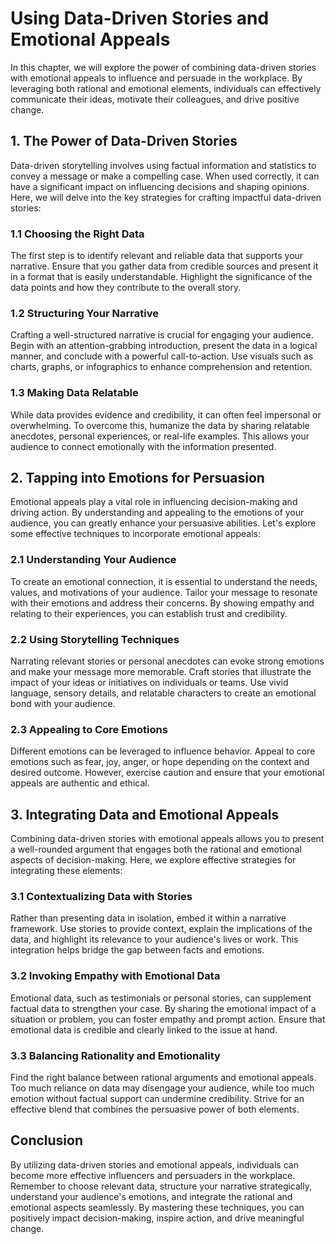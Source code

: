 # Using Data-Driven Stories and Emotional Appeals

In this chapter, we will explore the power of combining data-driven stories with emotional appeals to influence and persuade in the workplace. By leveraging both rational and emotional elements, individuals can effectively communicate their ideas, motivate their colleagues, and drive positive change.

## 1. The Power of Data-Driven Stories

Data-driven storytelling involves using factual information and statistics to convey a message or make a compelling case. When used correctly, it can have a significant impact on influencing decisions and shaping opinions. Here, we will delve into the key strategies for crafting impactful data-driven stories:

### 1.1 Choosing the Right Data

The first step is to identify relevant and reliable data that supports your narrative. Ensure that you gather data from credible sources and present it in a format that is easily understandable. Highlight the significance of the data points and how they contribute to the overall story.

### 1.2 Structuring Your Narrative

Crafting a well-structured narrative is crucial for engaging your audience. Begin with an attention-grabbing introduction, present the data in a logical manner, and conclude with a powerful call-to-action. Use visuals such as charts, graphs, or infographics to enhance comprehension and retention.

### 1.3 Making Data Relatable

While data provides evidence and credibility, it can often feel impersonal or overwhelming. To overcome this, humanize the data by sharing relatable anecdotes, personal experiences, or real-life examples. This allows your audience to connect emotionally with the information presented.

## 2. Tapping into Emotions for Persuasion

Emotional appeals play a vital role in influencing decision-making and driving action. By understanding and appealing to the emotions of your audience, you can greatly enhance your persuasive abilities. Let's explore some effective techniques to incorporate emotional appeals:

### 2.1 Understanding Your Audience

To create an emotional connection, it is essential to understand the needs, values, and motivations of your audience. Tailor your message to resonate with their emotions and address their concerns. By showing empathy and relating to their experiences, you can establish trust and credibility.

### 2.2 Using Storytelling Techniques

Narrating relevant stories or personal anecdotes can evoke strong emotions and make your message more memorable. Craft stories that illustrate the impact of your ideas or initiatives on individuals or teams. Use vivid language, sensory details, and relatable characters to create an emotional bond with your audience.

### 2.3 Appealing to Core Emotions

Different emotions can be leveraged to influence behavior. Appeal to core emotions such as fear, joy, anger, or hope depending on the context and desired outcome. However, exercise caution and ensure that your emotional appeals are authentic and ethical.

## 3. Integrating Data and Emotional Appeals

Combining data-driven stories with emotional appeals allows you to present a well-rounded argument that engages both the rational and emotional aspects of decision-making. Here, we explore effective strategies for integrating these elements:

### 3.1 Contextualizing Data with Stories

Rather than presenting data in isolation, embed it within a narrative framework. Use stories to provide context, explain the implications of the data, and highlight its relevance to your audience's lives or work. This integration helps bridge the gap between facts and emotions.

### 3.2 Invoking Empathy with Emotional Data

Emotional data, such as testimonials or personal stories, can supplement factual data to strengthen your case. By sharing the emotional impact of a situation or problem, you can foster empathy and prompt action. Ensure that emotional data is credible and clearly linked to the issue at hand.

### 3.3 Balancing Rationality and Emotionality

Find the right balance between rational arguments and emotional appeals. Too much reliance on data may disengage your audience, while too much emotion without factual support can undermine credibility. Strive for an effective blend that combines the persuasive power of both elements.

## Conclusion

By utilizing data-driven stories and emotional appeals, individuals can become more effective influencers and persuaders in the workplace. Remember to choose relevant data, structure your narrative strategically, understand your audience's emotions, and integrate the rational and emotional aspects seamlessly. By mastering these techniques, you can positively impact decision-making, inspire action, and drive meaningful change.
